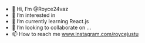 - 👋 Hi, I’m @Royce24vaz
- 👀 I’m interested in 
- 🌱 I’m currently learning React.js
- 💞️ I’m looking to collaborate on ...
- 📫 How to reach me www.instagram.com/roycejustu 

<!---
Royce24vaz/Royce24vaz is a ✨ special ✨ repository because its `README.md` (this file) appears on your GitHub profile.
You can click the Preview link to take a look at your changes.
--->

